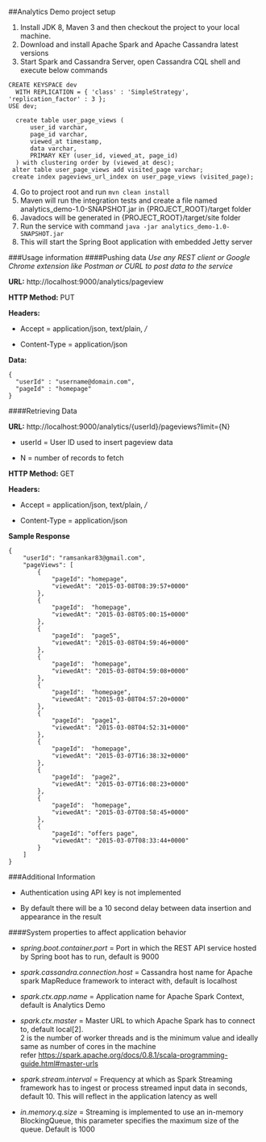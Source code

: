 ##Analytics Demo project setup

1. Install JDK 8, Maven 3 and then checkout the project to your local machine.
2. Download and install Apache Spark and Apache Cassandra latest versions
3. Start Spark and Cassandra Server, open Cassandra CQL shell and execute below commands

```
CREATE KEYSPACE dev
  WITH REPLICATION = { 'class' : 'SimpleStrategy', 'replication_factor' : 3 };
USE dev;
```

```
  create table user_page_views (
      user_id varchar,
      page_id varchar,
      viewed_at timestamp,
      data varchar,
      PRIMARY KEY (user_id, viewed_at, page_id)
  ) with clustering order by (viewed_at desc);
 alter table user_page_views add visited_page varchar;
 create index pageviews_url_index on user_page_views (visited_page);
```

4. Go to project root and run `mvn clean install`
5. Maven will run the integration tests and create a file named analytics_demo-1.0-SNAPSHOT.jar in {PROJECT_ROOT}/target folder
6. Javadocs will be generated in {PROJECT_ROOT}/target/site folder
7. Run the service with command `java -jar analytics_demo-1.0-SNAPSHOT.jar`
8. This will start the Spring Boot application with embedded Jetty server

###Usage information
####Pushing data 
*Use any REST client or Google Chrome extension like Postman or CURL to post data to the service*

**URL:** http://localhost:9000/analytics/pageview

**HTTP Method:** PUT

**Headers:**

- Accept = application/json, text/plain, */*

- Content-Type = application/json

**Data:**
```
{
  "userId" : "username@domain.com",
  "pageId" : "homepage"
}
```

####Retrieving Data

**URL:** http://localhost:9000/analytics/{userId}/pageviews?limit={N}

- userId = User ID used to insert pageview data

- N = number of records to fetch

**HTTP Method:** GET

**Headers:**

- Accept = application/json, text/plain, */*

- Content-Type = application/json

**Sample Response**

```
{
    "userId": "ramsankar83@gmail.com",
    "pageViews": [
        {
            "pageId": "homepage",
            "viewedAt": "2015-03-08T08:39:57+0000"
        },
        {
            "pageId":  "homepage",
            "viewedAt": "2015-03-08T05:00:15+0000"
        },
        {
            "pageId":  "page5",
            "viewedAt": "2015-03-08T04:59:46+0000"
        },
        {
            "pageId":  "homepage",
            "viewedAt": "2015-03-08T04:59:08+0000"
        },
        {
            "pageId":  "homepage",
            "viewedAt": "2015-03-08T04:57:20+0000"
        },
        {
            "pageId":  "page1",
            "viewedAt": "2015-03-08T04:52:31+0000"
        },
        {
            "pageId":  "homepage",
            "viewedAt": "2015-03-07T16:38:32+0000"
        },
        {
            "pageId":  "page2",
            "viewedAt": "2015-03-07T16:08:23+0000"
        },
        {
            "pageId":  "homepage",
            "viewedAt": "2015-03-07T08:58:45+0000"
        },
        {
            "pageId": "offers page",
            "viewedAt": "2015-03-07T08:33:44+0000"
        }
    ]
}
```

###Additional Information
- Authentication using API key is not implemented

- By default there will be a 10 second delay between data insertion and appearance in the result

####System properties to affect application behavior

- *spring.boot.container.port* = Port in which the REST API service hosted by Spring boot has to run, default is 9000

- *spark.cassandra.connection.host* = Cassandra host name for Apache spark MapReduce framework to interact with, default is localhost

- *spark.ctx.app.name* = Application name for Apache Spark Context, default is Analytics Demo

- *spark.ctx.master* = Master URL to which Apache Spark has to connect to, default local[2]. <br> 2 is the number of worker threads and is the minimum value and ideally same as number of cores in the machine <br> refer https://spark.apache.org/docs/0.8.1/scala-programming-guide.html#master-urls

- *spark.stream.interval* = Frequency at which as Spark Streaming framework has to ingest or process streamed input data in seconds, default 10. This will reflect in the application latency as well

- *in.memory.q.size* = Streaming is implemented to use an in-memory BlockingQueue, this parameter specifies the maximum size of the queue. Default is 1000
